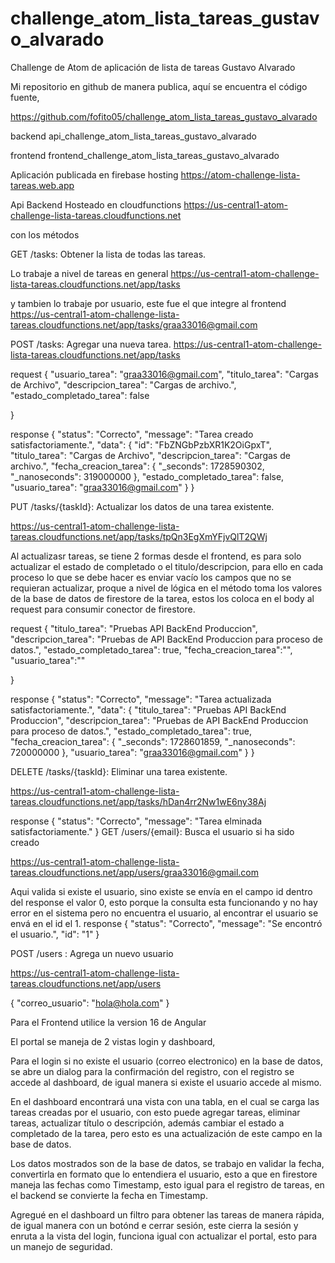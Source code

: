 # challenge_atom_lista_tareas_gustavo_alvarado
Challenge de Atom de aplicación de lista de tareas Gustavo Alvarado


Mi repositorio en github de manera publica, aquí se encuentra el código fuente,

https://github.com/fofito05/challenge_atom_lista_tareas_gustavo_alvarado

backend 
api_challenge_atom_lista_tareas_gustavo_alvarado

frontend
frontend_challenge_atom_lista_tareas_gustavo_alvarado

Aplicación publicada en firebase hosting
https://atom-challenge-lista-tareas.web.app

Api Backend Hosteado en cloudfunctions 
https://us-central1-atom-challenge-lista-tareas.cloudfunctions.net

con los métodos

GET /tasks: Obtener la lista de todas las tareas.

Lo trabaje a nivel de tareas en general
https://us-central1-atom-challenge-lista-tareas.cloudfunctions.net/app/tasks


y tambien lo trabaje por usuario, este fue el que integre al frontend
https://us-central1-atom-challenge-lista-tareas.cloudfunctions.net/app/tasks/graa33016@gmail.com


POST /tasks: Agregar una nueva tarea.
https://us-central1-atom-challenge-lista-tareas.cloudfunctions.net/app/tasks

request
{
    "usuario_tarea": "graa33016@gmail.com",
    "titulo_tarea": "Cargas de Archivo",
    "descripcion_tarea": "Cargas de archivo.",
    "estado_completado_tarea": false

}

response
{
    "status": "Correcto",
    "message": "Tarea creado satisfactoriamente.",
    "data": {
        "id": "FbZNGbPzbXR1K2OiGpxT",
        "titulo_tarea": "Cargas de Archivo",
        "descripcion_tarea": "Cargas de archivo.",
        "fecha_creacion_tarea": {
            "_seconds": 1728590302,
            "_nanoseconds": 319000000
        },
        "estado_completado_tarea": false,
        "usuario_tarea": "graa33016@gmail.com"
    }
}


PUT /tasks/{taskId}: Actualizar los datos de una tarea existente.

https://us-central1-atom-challenge-lista-tareas.cloudfunctions.net/app/tasks/tpQn3EgXmYFjvQlT2QWj

Al actualizasr tareas, se tiene 2 formas desde el frontend, es para solo actualizar el estado de completado o el titulo/descripcion, 
para ello en cada proceso lo que se debe hacer es enviar vacío los campos que no se requieran actualizar, proque a nivel de lógica en 
el método toma los valores de la base de datos de firestore de la tarea, estos los coloca en el body al request para consumir conector
de firestore.

request
{
    "titulo_tarea": "Pruebas API BackEnd Produccion",
    "descripcion_tarea": "Pruebas de API BackEnd Produccion para proceso de datos.",
    "estado_completado_tarea": true,
    "fecha_creacion_tarea":"",
    "usuario_tarea":""

}

response
{
    "status": "Correcto",
    "message": "Tarea actualizada satisfactoriamente.",
    "data": {
        "titulo_tarea": "Pruebas API BackEnd Produccion",
        "descripcion_tarea": "Pruebas de API BackEnd Produccion para proceso de datos.",
        "estado_completado_tarea": true,
        "fecha_creacion_tarea": {
            "_seconds": 1728601859,
            "_nanoseconds": 720000000
        },
        "usuario_tarea": "graa33016@gmail.com"
    }
}

DELETE /tasks/{taskId}: Eliminar una tarea existente.

https://us-central1-atom-challenge-lista-tareas.cloudfunctions.net/app/tasks/hDan4rr2Nw1wE6ny38Aj

response
{
    "status": "Correcto",
    "message": "Tarea elminada satisfactoriamente."
}
GET /users/{email}: Busca el usuario si ha sido creado

https://us-central1-atom-challenge-lista-tareas.cloudfunctions.net/app/users/graa33016@gmail.com

Aqui valida si existe el usuario, sino existe se envía en el campo id dentro del response el valor 0, esto porque la consulta
esta funcionando y no hay error en el sistema pero no encuentra el usuario, al encontrar el usuario se envá en el id el 1.
response
{
    "status": "Correcto",
    "message": "Se encontró el usuario.",
    "id": "1"
}

POST /users : Agrega un nuevo usuario

https://us-central1-atom-challenge-lista-tareas.cloudfunctions.net/app/users

{
    "correo_usuario": "hola@hola.com"
}


Para el Frontend utilice la version 16 de Angular 

El portal se maneja de 2 vistas login y dashboard,

Para el login si no existe el usuario (correo electronico) en la base de datos,
se abre un dialog para la confirmación del registro, con el registro se accede al dashboard,
de igual manera si existe el usuario accede al mismo.

En el dashboard encontrará una vista con una tabla, en el cual se carga las tareas creadas por el usuario,
con esto puede agregar tareas, eliminar tareas, actualizar título o descripción, además cambiar el estado
a completado de la tarea, pero esto es una actualización de este campo en la base de datos.

Los datos mostrados son de la base de datos, se trabajo en validar la fecha, convertirla en formato que lo 
entendiera el usuario, esto a que en firestore maneja las fechas como Timestamp, esto igual para el registro
de tareas, en el backend se convierte la fecha en Timestamp.

Agregué en el dashboard un filtro para obtener las tareas de manera rápida, de igual manera con un botónd e cerrar sesión,
este cierra la sesión y enruta a la vista del login, funciona igual con actualizar el portal, esto para un manejo de seguridad.




